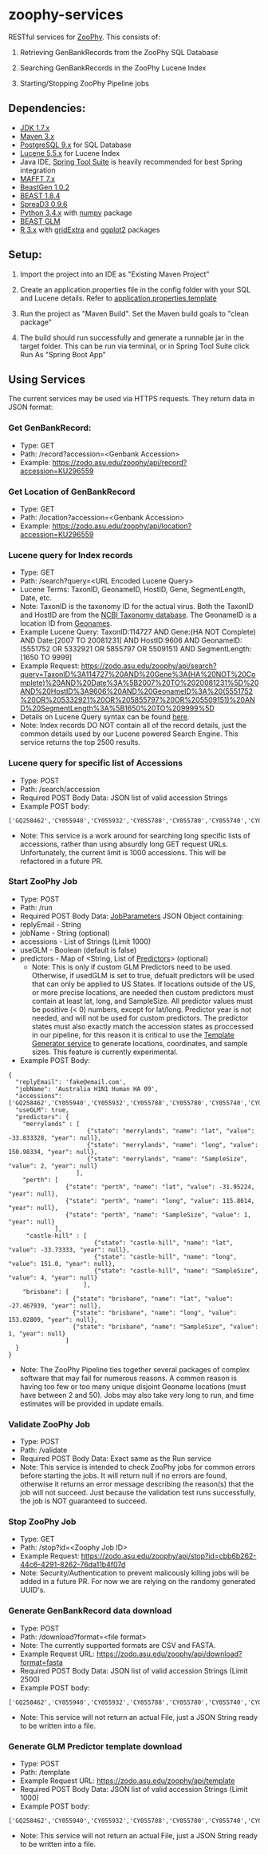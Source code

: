 # zoophy-services
RESTful services for [ZooPhy](https://zodo.asu.edu/zoophy/). This consists of:

1) Retrieving GenBankRecords from the ZooPhy SQL Database

2) Searching GenBankRecords in the ZooPhy Lucene Index

3) Starting/Stopping ZooPhy Pipeline jobs

## Dependencies:
* [JDK 1.7.x](http://www.oracle.com/technetwork/java/javase/overview/index.html)
* [Maven 3.x](https://maven.apache.org/index.html)
* [PostgreSQL 9.x](https://www.postgresql.org/) for SQL Database
* [Lucene 5.5.x](https://lucene.apache.org/core/5_5_0/) for Lucene Index
* Java IDE, [Spring Tool Suite](https://spring.io/tools) is heavily recommended for best Spring integration
* [MAFFT 7.x](http://mafft.cbrc.jp/alignment/software/)
* [BeastGen 1.0.2](http://beast.bio.ed.ac.uk/beastgen)
* [BEAST 1.8.4](https://github.com/beast-dev/beast-mcmc/releases/tag/v1.8.4)
* [SpreaD3 0.9.6](https://rega.kuleuven.be/cev/ecv/software/SpreaD3)
* [Python 3.4.x](https://www.python.org/) with [numpy](http://www.numpy.org/) package
* [BEAST GLM](https://github.com/djmagee5/BEAST_GLM)
* [R 3.x](https://www.r-project.org/) with [gridExtra](https://cran.r-project.org/web/packages/gridExtra/index.html) and [ggplot2](http://ggplot2.org/) packages 

## Setup:

1) Import the project into an IDE as "Existing Maven Project"

2) Create an application.properties file in the config folder with your SQL and Lucene details. Refer to [application.properties.template](config/application.properties.template)

3) Run the project as "Maven Build". Set the Maven build goals to "clean package"

4) The build should run successfully and generate a runnable jar in the target folder. This can be run via terminal, or in Spring Tool Suite click Run As "Spring Boot App"

## Using Services
The current services may be used via HTTPS requests. They return data in JSON format:

### Get GenBankRecord:
* Type: GET
* Path: /record?accession=\<Genbank Accession>
* Example: https://zodo.asu.edu/zoophy/api/record?accession=KU296559

### Get Location of GenBankRecord
* Type: GET
* Path: /location?accession=\<Genbank Accession>
* Example: https://zodo.asu.edu/zoophy/api/location?accession=KU296559

### Lucene query for Index records
* Type: GET
* Path: /search?query=\<URL Encoded Lucene Query>
* Lucene Terms: TaxonID, GeonameID, HostID, Gene, SegmentLength, Date, etc.
 * Note: TaxonID is the taxonomy ID for the actual virus. Both the TaxonID and HostID are from the [NCBI Taxonomy database](https://www.ncbi.nlm.nih.gov/taxonomy). The GeonameID is a location ID from [Geonames](http://www.geonames.org/).
* Example Lucene Query: TaxonID:114727 AND Gene:(HA NOT Complete) AND Date:[2007 TO 20081231] AND HostID:9606 AND GeonameID: (5551752 OR 5332921 OR 5855797 OR 5509151) AND SegmentLength:[1650 TO 9999] 
* Example Request:  https://zodo.asu.edu/zoophy/api/search?query=TaxonID%3A114727%20AND%20Gene%3A(HA%20NOT%20Complete)%20AND%20Date%3A%5B2007%20TO%2020081231%5D%20AND%20HostID%3A9606%20AND%20GeonameID%3A%20(5551752%20OR%205332921%20OR%205855797%20OR%205509151)%20AND%20SegmentLength%3A%5B1650%20TO%209999%5D 
* Details on Lucene Query syntax can be found [here](https://lucene.apache.org/core/2_9_4/queryparsersyntax.html).
* Note: Index records DO NOT contain all of the record details, just the common details used by our Lucene powered Search Engine. This service returns the top 2500 results. 

### Lucene query for specific list of Accessions
* Type: POST
* Path: /search/accession
* Required POST Body Data: JSON list of valid accession Strings
* Example POST body: 
```
['GQ258462','CY055940','CY055932','CY055788','CY055780','CY055740','CY055661','HQ712184','HM624085']
```

* Note: This service is a work around for searching long specific lists of accessions, rather than using absurdly long GET request URLs. Unfortunately, the current limit is 1000 accessions. This will be refactored in a future PR.

### Start ZooPhy Job
* Type: POST
* Path: /run
* Required POST Body Data: [JobParameters](src/main/java/edu/asu/zoophy/rest/JobParameters.java) JSON Object containing:
 * replyEmail - String
 * jobName - String (optional)
 * accessions - List of Strings (Limit 1000)
 * useGLM - Boolean (default is false)
 * predictors - Map of \<String, List of [Predictors](src/main/java/edu/asu/zoophy/rest/pipeline/glm/Predictor.java)> (optional)
   * Note: This is only if custom GLM Predictors need to be used. Otherwise, if usedGLM is set to true, defualt predictors will be used that can only be applied to US States. If locations outside of the US, or more precise locations, are needed then custom predictors must contain at least lat, long, and SampleSize. All predictor values must be positive (< 0) numbers, except for lat/long. Predictor year is not needed, and will not be used for custom predictors. The predictor states must also exactly match the accession states as proccessed in our pipeline, for this reason it is critical to use the [Template Generator service](#generate-glm-predictor-template-download) to generate locations, coordinates, and sample sizes. This feature is currently experimental. 
* Example POST Body:
```
{
  "replyEmail": 'fake@email.com',
  "jobName": 'Australia H1N1 Human HA 09',
  "accessions": ['GQ258462','CY055940','CY055932','CY055788','CY055780','CY055740','CY055661','HQ712184','HM624085'],
  "useGLM": true,
  "predictors": {
    "merrylands" : [
                      {"state": "merrylands", "name": "lat", "value": -33.833328, "year": null},
                      {"state": "merrylands", "name": "long", "value": 150.98334, "year": null},
                      {"state": "merrylands", "name": "SampleSize", "value": 2, "year": null}
                   ],
    "perth": [
                {"state": "perth", "name": "lat", "value": -31.95224, "year": null},
                {"state": "perth", "name": "long", "value": 115.8614, "year": null},
                {"state": "perth", "name": "SampleSize", "value": 1, "year": null}
             ],
     "castle-hill" : [
                        {"state": "castle-hill", "name": "lat", "value": -33.73333, "year": null},
                        {"state": "castle-hill", "name": "long", "value": 151.0, "year": null},
                        {"state": "castle-hill", "name": "SampleSize", "value": 4, "year": null}
                     ],
    "brisbane": [
                  {"state": "brisbane", "name": "lat", "value": -27.467939, "year": null},
                  {"state": "brisbane", "name": "long", "value": 153.02809, "year": null},
                  {"state": "brisbane", "name": "SampleSize", "value": 1, "year": null}
                ]
  }
}
```

* Note: The ZooPhy Pipeline ties together several packages of complex software that may fail for numerous reasons. A common reason is having too few or too many unique disjoint Geoname locations (must have between 2 and 50). Jobs may also take very long to run, and time estimates will be provided in update emails. 

### Validate ZooPhy Job
* Type: POST
* Path: /validate
* Required POST Body Data: Exact same as the Run service
* Note: This service is intended to check ZooPhy jobs for common errors before starting the jobs. It will return null if no errors are found, otherwise it returns an error message describing the reason(s) that the job will not succeed. Just because the validation test runs successfully, the job is NOT guaranteed to succeed. 

### Stop ZooPhy Job
* Type: GET
* Path: /stop?id=\<Zoophy Job ID>
* Example Request: https://zodo.asu.edu/zoophy/api/stop?id=cbb6b262-44c6-4291-8262-76da11b4f07d 
* Note: Security/Authentication to prevent malicously killing jobs will be added in a future PR. For now we are relying on the randomy generated UUID's.

### Generate GenBankRecord data download
* Type: POST
* Path: /download?format=\<file format>
 * Note: The currently supported formats are CSV and FASTA.
 * Example Request URL: https://zodo.asu.edu/zoophy/api/download?format=fasta
* Required POST Body Data: JSON list of valid accession Strings (Limit 2500)
* Example POST body: 
```
['GQ258462','CY055940','CY055932','CY055788','CY055780','CY055740','CY055661','HQ712184','HM624085']
```

* Note: This service will not return an actual File, just a JSON String ready to be written into a file. 

### Generate GLM Predictor template download
* Type: POST
* Path: /template
 * Example Request URL: https://zodo.asu.edu/zoophy/api/template
* Required POST Body Data: JSON list of valid accession Strings (Limit 1000)
* Example POST body: 
```
['GQ258462','CY055940','CY055932','CY055788','CY055780','CY055740','CY055661','HQ712184','HM624085']
```

* Note: This service will not return an actual File, just a JSON String ready to be written into a file. 
